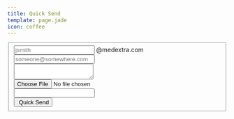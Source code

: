 ```yaml
---
title: Quick Send
template: page.jade
icon: coffee
---
```




<form class="ink-form" ng-controller="quick-send">
    <fieldset>
        <div class="control-group">
            <div class="control-group large-80 push-center">
                <span class="control large-40">
                  <input id="sender-username" type="email" placeholder="jsmith" ng-model="sender">
                </span>
                <span class="large-40">@medextra.com</span>
            </div>
            <div class="control large-80 push-center">
              <input id="recipient-address" type="email" placeholder="someone@somewhere.com" ng-model="recipient">
            </div>
            <div class="control large-80 push-center vertical-space">
              <textarea id="message-text" ng-model="message.text"></textarea>
            </div>
            <div class="control-group large-80 push-center">
              <div class="control-group large-40 push-left">
                <div class="control">
                    <input id="message-attachment" type="file" accept="*" ng-model="message.attachment" />
                </div>
                <div class="control">
                  <input id="password" type="password" ng-model="password">
                </div>
              </div>
              <div class="control large-40 push-right">
                <button class="ink-button red push-right" ng-click="send()"><i class="icon-coffee"></i>&nbsp;Quick Send</button>
              </div>
            </div>
        </div>
    </fieldset>
</form>
